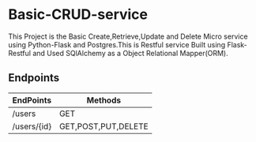 # Basic-CRUD-service
  This Project is the Basic Create,Retrieve,Update and Delete Micro service using Python-Flask and Postgres.This is Restful service Built using Flask-Restful and Used SQlAlchemy as a 
  Object Relational Mapper(ORM).
  
## Endpoints

| EndPoints  | Methods|
|---         |---     |      
| /users     | GET    |
|/users/{id} | GET,POST,PUT,DELETE|
  
